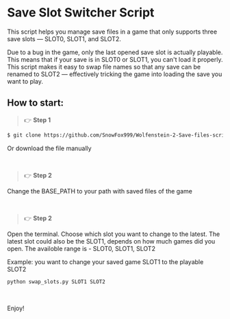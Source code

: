 # Save Slot Switcher Script

This script helps you manage save files in a game that only supports three save slots — SLOT0, SLOT1, and SLOT2.

Due to a bug in the game, only the last opened save slot is actually playable. This means that if your save is in SLOT0 or SLOT1, you can't load it properly.
This script makes it easy to swap file names so that any save can be renamed to SLOT2 — effectively tricking the game into loading the save you want to play.


## How to start:

> 👉 **Step 1** 

```bash
$ git clone https://github.com/SnowFox999/Wolfenstein-2-Save-files-script.git
```
Or download the file manually

<br />

> 👉 **Step 2**


Change the BASE_PATH to your path with saved files of the game

<br />

> 👉 **Step 2**

Open the terminal. Choose which slot you want to change to the latest. The latest slot could also be the SLOT1, depends on how much games did you open. The availoble range is - SLOT0, SLOT1, SLOT2

Example: you want to change your saved game SLOT1 to the playable SLOT2
```bash
python swap_slots.py SLOT1 SLOT2
```

<br />

Enjoy!
